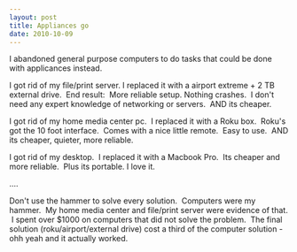 ```yaml
---
layout: post
title: Appliances go
date: 2010-10-09
---
```


<p>I abandoned general purpose computers to do tasks that could be done with applicances instead.</p><p>I got rid of my file/print server. I replaced it with a airport extreme + 2 TB external drive.  End result:  More reliable setup. Nothing crashes.  I don't need any expert knowledge of networking or servers.  AND its cheaper.</p><p>I got rid of my home media center pc.  I replaced it with a Roku box.  Roku's got the 10 foot interface.  Comes with a nice little remote.  Easy to use.  AND its cheaper, quieter, more reliable.</p><p>I got rid of my desktop.  I replaced it with a Macbook Pro.  Its cheaper and more reliable.  Plus its portable. I love it.</p><p>....</p><p>Don't use the hammer to solve every solution.  ﻿Computers were my hammer.  My home media center and file/print server were evidence of that.  I spent over $1000 on computers that did not solve the problem.  The final solution (roku/airport/external drive) cost a third of the computer solution - ohh yeah and it actually worked.</p>
